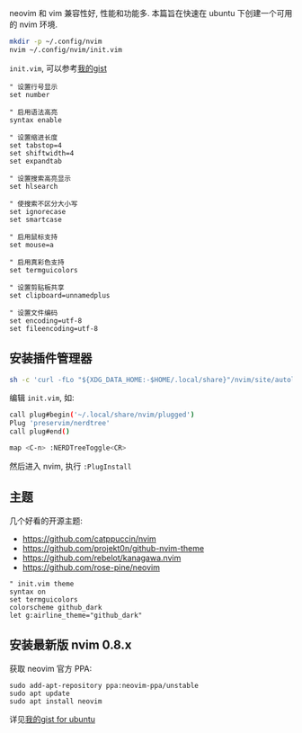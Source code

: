 neovim 和 vim 兼容性好, 性能和功能多. 本篇旨在快速在 ubuntu 下创建一个可用的 nvim 环境.

```bash
mkdir -p ~/.config/nvim
nvim ~/.config/nvim/init.vim
```

`init.vim`, 可以参考[我的gist](https://gist.github.com/jay-waves/5147af04168654f0cf06fa8baf05a984)

```vim
" 设置行号显示
set number

" 启用语法高亮
syntax enable

" 设置缩进长度
set tabstop=4
set shiftwidth=4
set expandtab

" 设置搜索高亮显示
set hlsearch

" 使搜索不区分大小写
set ignorecase
set smartcase

" 启用鼠标支持
set mouse=a

" 启用真彩色支持
set termguicolors

" 设置剪贴板共享
set clipboard=unnamedplus

" 设置文件编码
set encoding=utf-8
set fileencoding=utf-8
```

## 安装插件管理器

```sh
sh -c 'curl -fLo "${XDG_DATA_HOME:-$HOME/.local/share}"/nvim/site/autoload/plug.vim --create-dirs https://raw.githubusercontent.com/junegunn/vim-plug/master/plug.vim'
```

编辑 `init.vim`, 如:
```sh
call plug#begin('~/.local/share/nvim/plugged')
Plug 'preservim/nerdtree'
call plug#end()

map <C-n> :NERDTreeToggle<CR>
```

然后进入 nvim, 执行 `:PlugInstall`

## 主题

几个好看的开源主题:
- https://github.com/catppuccin/nvim
- https://github.com/projekt0n/github-nvim-theme
- https://github.com/rebelot/kanagawa.nvim
- https://github.com/rose-pine/neovim

```vim
" init.vim theme
syntax on
set termguicolors
colorscheme github_dark
let g:airline_theme="github_dark"
```

## 安装最新版 nvim 0.8.x

获取 neovim 官方 PPA:
```shell
sudo add-apt-repository ppa:neovim-ppa/unstable
sudo apt update
sudo apt install neovim
```

详见[我的gist for ubuntu](https://gist.github.com/jay-waves/21aa03ae7c05d0500c470c14706d0397)